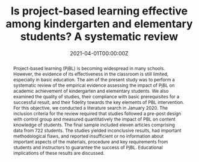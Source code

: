 ---
abstract: "Project-based learning (PjBL) is becoming widespread in many schools. However, the evidence of its effectiveness in the classroom is still limited, especially in basic education. The aim of the present study was to perform a systematic review of the empirical evidence assessing the impact of PjBL on academic achievement of kindergarten and elementary students. We also examined the quality of studies, their compliance with basic prerequisites for a successful result, and their fidelity towards the key elements of PBL intervention. For this objective, we conducted a literature search in January 2020. The inclusion criteria for the review required that studies followed a pre-post design with control group and measured quantitatively the impact of PBL on content knowledge of students. The final sample included eleven articles comprising data from 722 students. The studies yielded inconclusive results, had important methodological flaws, and reported insufficient or no information about important aspects of the materials, procedure and key requirements from students and instructors to guarantee the success of PjBL. Educational implications of these results are discussed."
author_notes:
- 
- 
authors:
- Ferrero M
- Vadillo MA
- admin

date: "2021-04-01T00:00:00Z"
doi: "https://doi.org/10.1371/journal.pone.0249627"
featured: false
image:
  caption: '' 
  focal_point: ""
  preview_only: false
projects: [Research in the service of educational practice]
publication: '*PloS one, 16* (4)'
publication_short: ""
publication_types:
- "2"
publishDate: "2021-04-01T00:00:00Z"
slides: example
summary: "Is project-based learning effective among kindergarten and elementary students? A systematic review."
tags:
- Evidence-based education
- Systematic review
title: "Is project-based learning effective among kindergarten and elementary students? A systematic review"
url_code: ""
url_dataset: ""
url_pdf: https://journals.plos.org/plosone/article/file?id=10.1371/journal.pone.0249627&type=printable
url_poster: ""
url_project: ""
url_slides: ""
url_source: ""
url_video: ""
---